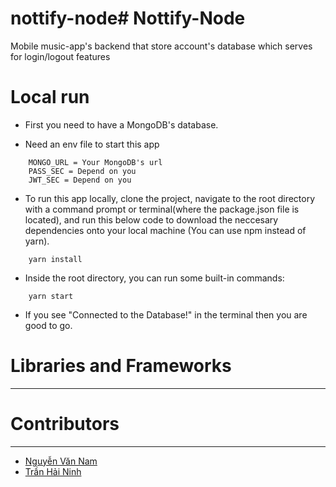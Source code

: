 # nottify-node# Nottify-Node

Mobile music-app's backend that store account's database which serves for login/logout features

# Local run

* First you need to have a MongoDB's database.

* Need an env file to start this app 
```
    MONGO_URL = Your MongoDB's url
    PASS_SEC = Depend on you
    JWT_SEC = Depend on you
```

* To run this app locally, clone the project, navigate to the root directory with a command prompt or terminal(where the package.json file is located), and run this below code to download the neccesary dependencies onto your local machine (You can use npm instead of yarn).

```
    yarn install
```


* Inside the root directory, you can run some built-in commands:
```
    yarn start
```
* If you see "Connected to the Database!" in the terminal then you are good to go.


# Libraries and Frameworks

---

# Contributors
---

* [Nguyễn Văn Nam](https://github.com/namnv2001)
* [Trần Hải Ninh](https://github.com/NinhTH01)
